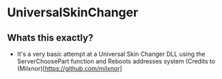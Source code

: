 # UniversalSkinChanger

## Whats this exactly?
- It's a very basic attempt at a Universal Skin Changer DLL using the ServerChoosePart function and Reboots addresses system (Credits to (Milxnor)[https://github.com/milxnor]
